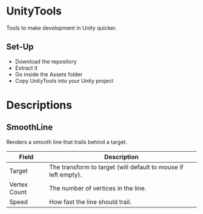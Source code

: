 # UnityTools
Tools to make development in Unity quicker.

## Set-Up
- Download the repository
- Extract it
- Go inside the Assets folder
- Copy UnityTools into your Unity project

# Descriptions
## SmoothLine
Renders a smooth line that trails behind a target.

| Field | Description |
| --- | --- |
| Target | The transform to target (will default to mouse if left empty). |
| Vertex Count | The number of vertices in the line. |
| Speed | How fast the line should trail. |
